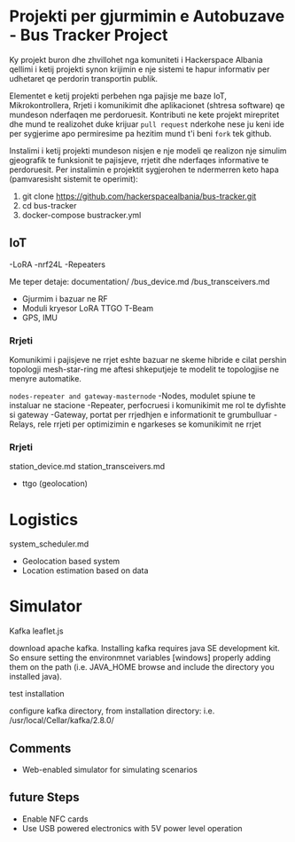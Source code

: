 
# Projekti per gjurmimin e Autobuzave - Bus Tracker Project
Ky projekt buron dhe zhvillohet nga komuniteti i Hackerspace Albania qellimi i ketij projekti synon krijimin e nje sistemi te hapur informativ per udhetaret qe perdorin transportin publik.

Elementet e ketij projekti perbehen nga pajisje me baze IoT, Mikrokontrollera, Rrjeti i komunikimit dhe aplikacionet (shtresa software) qe mundeson nderfaqen me perdoruesit. Kontributi ne kete projekt mirepritet dhe mund te realizohet duke krijuar `pull request` nderkohe nese ju keni ide per sygjerime apo permiresime pa hezitim mund t'i beni `fork` tek github.

Instalimi i ketij projekti mundeson nisjen e nje modeli qe realizon nje simulim gjeografik te funksionit te pajisjeve, rrjetit dhe nderfaqes informative te perdoruesit. Per instalimin e projektit sygjerohen te ndermerren keto hapa (pamvaresisht sistemit te operimit):

1. git clone https://github.com/hackerspacealbania/bus-tracker.git
2. cd bus-tracker
3. docker-compose bustracker.yml


## IoT
-LoRA
-nrf24L
-Repeaters

Me teper detaje: documentation/
/bus_device.md
/bus_transceivers.md

- Gjurmim i bazuar ne RF
- Moduli kryesor LoRA TTGO T-Beam
- GPS, IMU

### Rrjeti
Komunikimi i pajisjeve ne rrjet eshte bazuar ne skeme hibride e cilat pershin topologji mesh-star-ring me aftesi shkeputjeje te modelit te topologjise ne menyre automatike.

`nodes-repeater and gateway-masternode`
-Nodes, modulet spiune te instaluar ne stacione
-Repeater, perfocruesi i komunikimit me rol te dyfishte si gateway
-Gateway, portat per rrjedhjen e informationit te grumbulluar
-Relays, rele rrjeti per optimizimin e ngarkeses se komunikimit ne rrjet


### Rrjeti

station_device.md
station_transceivers.md
- ttgo (geolocation)

# Logistics
system_scheduler.md
- Geolocation based system 
- Location estimation based on data

# Simulator

Kafka
leaflet.js

download apache kafka. Installing kafka requires java SE development kit. So ensure setting the environmnet variables [windows] properly adding them on the path (i.e. JAVA_HOME browse and include the directory you installed java). 

test installation

configure kafka directory, from installation directory:
i.e. /usr/local/Cellar/kafka/2.8.0/

## Comments
- Web-enabled simulator for simulating scenarios 
## future Steps
- Enable NFC cards
- Use USB powered electronics with 5V power level operation
